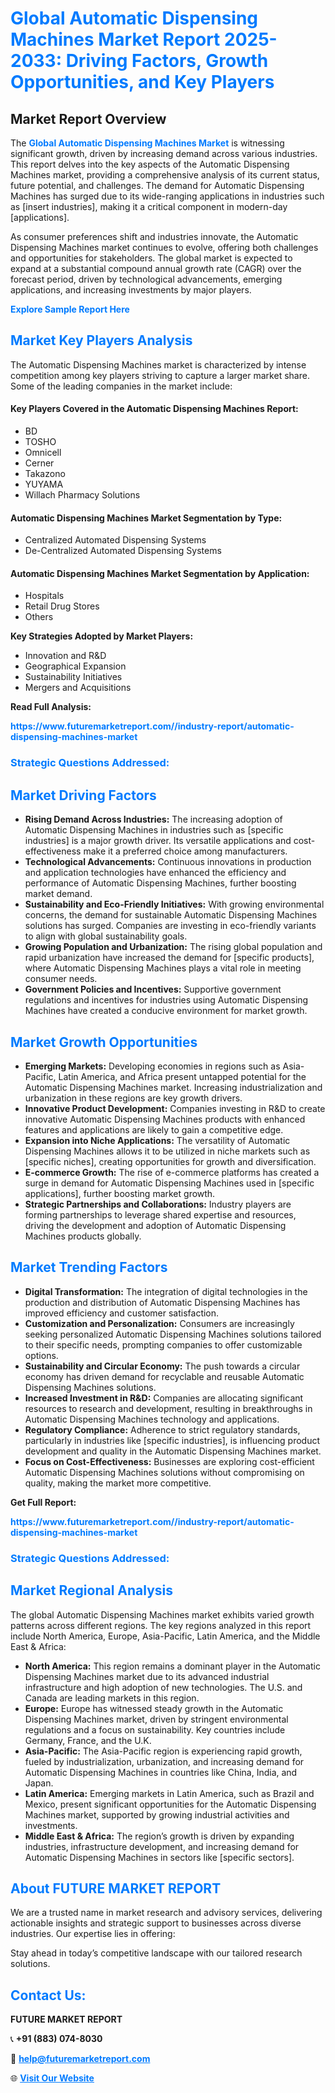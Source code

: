 <h1 style="color: #007BFF;">Global Automatic Dispensing Machines Market Report 2025-2033: Driving Factors, Growth Opportunities, and Key Players</h1>

<section id="overview">
<h2>Market Report Overview</h2>
<p>The <a href="https://www.futuremarketreport.com//industry-report/automatic-dispensing-machines-market" style="color: #007BFF; text-decoration: none;"><strong>Global Automatic Dispensing Machines Market</strong></a> is witnessing significant growth, driven by increasing demand across various industries. This report delves into the key aspects of the Automatic Dispensing Machines market, providing a comprehensive analysis of its current status, future potential, and challenges. The demand for Automatic Dispensing Machines has surged due to its wide-ranging applications in industries such as [insert industries], making it a critical component in modern-day [applications].</p>
<p>As consumer preferences shift and industries innovate, the Automatic Dispensing Machines market continues to evolve, offering both challenges and opportunities for stakeholders. The global market is expected to expand at a substantial compound annual growth rate (CAGR) over the forecast period, driven by technological advancements, emerging applications, and increasing investments by major players.</p>
</section>

<section id="overview">
<p><a href="https://www.futuremarketreport.com//request-sample/reportId=79430" style="color: #007BFF; text-decoration: none;"><strong>Explore Sample Report Here</strong></a></p>
</section>

<section id="key-players">
<h2 style="color: #007BFF;">Market Key Players Analysis</h2>
<p>The Automatic Dispensing Machines market is characterized by intense competition among key players striving to capture a larger market share. Some of the leading companies in the market include:</p>
<h4>Key Players Covered in the Automatic Dispensing Machines Report:</h4>
<ul><li>BD</li><li>TOSHO</li><li>Omnicell</li><li>Cerner</li><li>Takazono</li><li>YUYAMA</li><li>Willach Pharmacy Solutions</li></ul>
<h4>Automatic Dispensing Machines Market Segmentation by Type:</h4>
<ul><li>Centralized Automated Dispensing Systems</li><li>De-Centralized Automated Dispensing Systems</li></ul>

<h4>Automatic Dispensing Machines Market Segmentation by Application:</h4>
<ul><li>Hospitals</li><li>Retail Drug Stores</li><li>Others</li></ul>
<p><strong>Key Strategies Adopted by Market Players:</strong></p>
<ul>
<li>Innovation and R&D</li>
<li>Geographical Expansion</li>
<li>Sustainability Initiatives</li>
<li>Mergers and Acquisitions</li>
</ul>
</section>

<section>
<p><strong>Read Full Analysis: </strong></p><a href="https://www.futuremarketreport.com//industry-report/automatic-dispensing-machines-market" style="color: #007BFF; text-decoration: none;"><strong>https://www.futuremarketreport.com//industry-report/automatic-dispensing-machines-market</strong></a>
<h3 style="color: #007BFF;">Strategic Questions Addressed:</h3>
</section>

<section id="driving-factors">
<h2 style="color: #007BFF;">Market Driving Factors</h2>
<ul>
<li><strong>Rising Demand Across Industries:</strong> The increasing adoption of Automatic Dispensing Machines in industries such as [specific industries] is a major growth driver. Its versatile applications and cost-effectiveness make it a preferred choice among manufacturers.</li>
<li><strong>Technological Advancements:</strong> Continuous innovations in production and application technologies have enhanced the efficiency and performance of Automatic Dispensing Machines, further boosting market demand.</li>
<li><strong>Sustainability and Eco-Friendly Initiatives:</strong> With growing environmental concerns, the demand for sustainable Automatic Dispensing Machines solutions has surged. Companies are investing in eco-friendly variants to align with global sustainability goals.</li>
<li><strong>Growing Population and Urbanization:</strong> The rising global population and rapid urbanization have increased the demand for [specific products], where Automatic Dispensing Machines plays a vital role in meeting consumer needs.</li>
<li><strong>Government Policies and Incentives:</strong> Supportive government regulations and incentives for industries using Automatic Dispensing Machines have created a conducive environment for market growth.</li>
</ul>
</section>

<section id="growth-opportunities">
<h2 style="color: #007BFF;">Market Growth Opportunities</h2>
<ul>
<li><strong>Emerging Markets:</strong> Developing economies in regions such as Asia-Pacific, Latin America, and Africa present untapped potential for the Automatic Dispensing Machines market. Increasing industrialization and urbanization in these regions are key growth drivers.</li>
<li><strong>Innovative Product Development:</strong> Companies investing in R&D to create innovative Automatic Dispensing Machines products with enhanced features and applications are likely to gain a competitive edge.</li>
<li><strong>Expansion into Niche Applications:</strong> The versatility of Automatic Dispensing Machines allows it to be utilized in niche markets such as [specific niches], creating opportunities for growth and diversification.</li>
<li><strong>E-commerce Growth:</strong> The rise of e-commerce platforms has created a surge in demand for Automatic Dispensing Machines used in [specific applications], further boosting market growth.</li>
<li><strong>Strategic Partnerships and Collaborations:</strong> Industry players are forming partnerships to leverage shared expertise and resources, driving the development and adoption of Automatic Dispensing Machines products globally.</li>
</ul>
</section>

<section id="trending-factors">
<h2 style="color: #007BFF;">Market Trending Factors</h2>
<ul>
<li><strong>Digital Transformation:</strong> The integration of digital technologies in the production and distribution of Automatic Dispensing Machines has improved efficiency and customer satisfaction.</li>
<li><strong>Customization and Personalization:</strong> Consumers are increasingly seeking personalized Automatic Dispensing Machines solutions tailored to their specific needs, prompting companies to offer customizable options.</li>
<li><strong>Sustainability and Circular Economy:</strong> The push towards a circular economy has driven demand for recyclable and reusable Automatic Dispensing Machines solutions.</li>
<li><strong>Increased Investment in R&D:</strong> Companies are allocating significant resources to research and development, resulting in breakthroughs in Automatic Dispensing Machines technology and applications.</li>
<li><strong>Regulatory Compliance:</strong> Adherence to strict regulatory standards, particularly in industries like [specific industries], is influencing product development and quality in the Automatic Dispensing Machines market.</li>
<li><strong>Focus on Cost-Effectiveness:</strong> Businesses are exploring cost-efficient Automatic Dispensing Machines solutions without compromising on quality, making the market more competitive.</li>
</ul>
</section>

<section>
<p><strong>Get Full Report: </strong></p><a href="https://www.futuremarketreport.com//industry-report/automatic-dispensing-machines-market" style="color: #007BFF; text-decoration: none;"><strong>https://www.futuremarketreport.com//industry-report/automatic-dispensing-machines-market</strong></a>
<h3 style="color: #007BFF;">Strategic Questions Addressed:</h3>
</section>


<section id="regional-analysis">
<h2 style="color: #007BFF;">Market Regional Analysis</h2>
<p>The global Automatic Dispensing Machines market exhibits varied growth patterns across different regions. The key regions analyzed in this report include North America, Europe, Asia-Pacific, Latin America, and the Middle East & Africa:</p>
<ul>
<li><strong>North America:</strong> This region remains a dominant player in the Automatic Dispensing Machines market due to its advanced industrial infrastructure and high adoption of new technologies. The U.S. and Canada are leading markets in this region.</li>
<li><strong>Europe:</strong> Europe has witnessed steady growth in the Automatic Dispensing Machines market, driven by stringent environmental regulations and a focus on sustainability. Key countries include Germany, France, and the U.K.</li>
<li><strong>Asia-Pacific:</strong> The Asia-Pacific region is experiencing rapid growth, fueled by industrialization, urbanization, and increasing demand for Automatic Dispensing Machines in countries like China, India, and Japan.</li>
<li><strong>Latin America:</strong> Emerging markets in Latin America, such as Brazil and Mexico, present significant opportunities for the Automatic Dispensing Machines market, supported by growing industrial activities and investments.</li>
<li><strong>Middle East & Africa:</strong> The region’s growth is driven by expanding industries, infrastructure development, and increasing demand for Automatic Dispensing Machines in sectors like [specific sectors].</li>
</ul>
</section>

<footer>
<h2 style="color: #007BFF;">About FUTURE MARKET REPORT</h2>
<p>We are a trusted name in market research and advisory services, delivering actionable insights and strategic support to businesses across diverse industries. Our expertise lies in offering:</p>

<p>Stay ahead in today’s competitive landscape with our tailored research solutions.</p>

<h2 style="color: #007BFF;">Contact Us:</h2>
<p><strong>FUTURE MARKET REPORT</strong></p>
<p>📞 <strong>+91 (883) 074-8030</strong></p>
<p>📧 <strong><a href="mailto:help@futuremarketreport.com" style="color: #007BFF;">help@futuremarketreport.com</a></strong></p>
<p>🌐 <strong><a href="https://www.futuremarketreport.com/" style="color: #007BFF;">Visit Our Website</a></strong></p>
</footer>